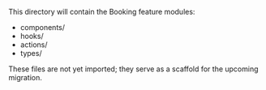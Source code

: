 This directory will contain the Booking feature modules:

- components/
- hooks/
- actions/
- types/

These files are not yet imported; they serve as a scaffold for the upcoming migration.
